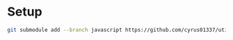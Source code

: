 # Setup

```sh
git submodule add --branch javascript https://github.com/cyrus01337/utils.git "<path>"
```
